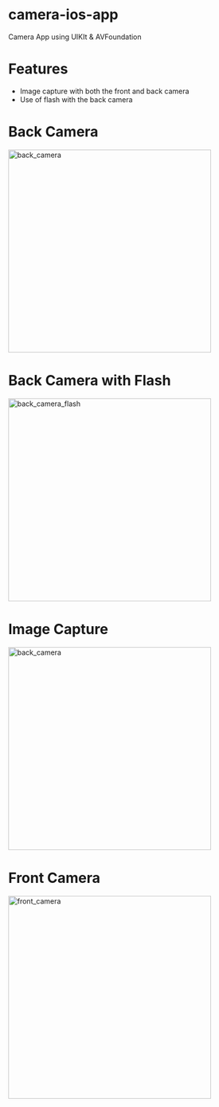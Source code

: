 # camera-ios-app
Camera App using UIKIt &amp; AVFoundation


# Features
- Image capture with both the front and back camera
- Use of flash with the back camera


# Back Camera

<img width="407" alt="back_camera" src="https://user-images.githubusercontent.com/3297681/202915925-b2be50b6-c188-42cf-aa09-b1055b5f28d9.png">

# Back Camera with Flash

<img width="407" alt="back_camera_flash" src="https://user-images.githubusercontent.com/3297681/202915971-3f831429-4020-4034-8f45-7a08b42d178f.png">

# Image Capture

<img width="407" alt="back_camera" src="https://user-images.githubusercontent.com/3297681/202915988-6193c7ca-17ab-4086-8a85-5ee3a181cccf.png">


# Front Camera

<img width="407" alt="front_camera" src="https://user-images.githubusercontent.com/3297681/202915869-8b446491-93ee-47ef-a28f-90868c71653e.png">
